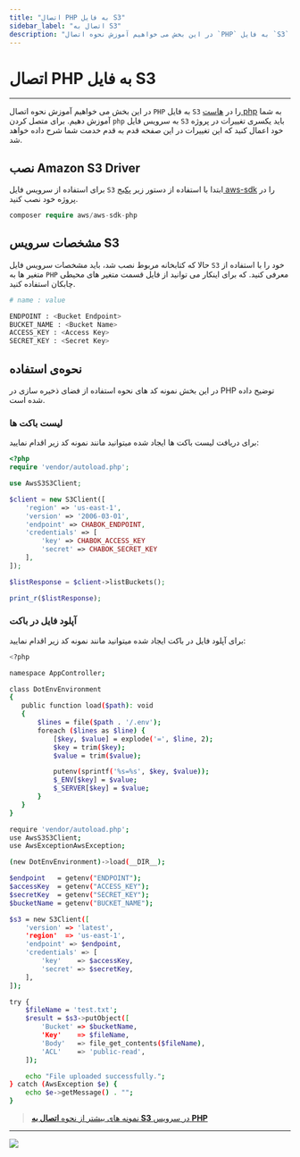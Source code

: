 ```yaml
---
title: "اتصال PHP به فایل S3"
sidebar_label: "اتصال به S3"
description: "در این بخش می خواهیم آموزش نحوه اتصال `PHP` به فایل `S3` را در هاست php به شما آموزش دهیم."
---
```


# اتصال PHP به فایل S3
---

در این بخش می خواهیم آموزش نحوه اتصال `PHP` به فایل `S3` را در [هاست php](https://chabokan.net/cloud-hosting/php/) به شما آموزش دهیم. برای متصل کردن `php` به سرویس فایل `S3` باید یکسری تغییرات در پروژه خود اعمال کنید که این تغییرات در این صفحه قدم به قدم خدمت شما شرح داده خواهد شد.

## نصب Amazon S3 Driver

برای استفاده از سرویس فایل `S3`  ابتدا با استفاده از دستور زیر [پکیج aws-sdk](https://packagist.org/packages/aws/aws-sdk-php) را در پروژه خود نصب کنید.

```php
composer require aws/aws-sdk-php
```

## مشخصات سرویس S3

حالا که کتابخانه مربوط نصب شد، باید مشخصات سرویس فایل `S3` خود را با استفاده از متغیر ها به `PHP` معرفی کنید. که برای اینکار می توانید از فایل قسمت متغیر های محیطی چابکان استفاده کنید.

```bash
# name : value

ENDPOINT : <Bucket Endpoint>
BUCKET_NAME : <Bucket Name>
ACCESS_KEY : <Access Key>
SECRET_KEY : <Secret Key>
```

## نحوه‌ی استفاده

در این بخش نمونه کد های نحوه استفاده از فضای ذخیره سازی در PHP توضیح داده شده است.

### لیست باکت ها

برای دریافت لیست باکت ها ایجاد شده میتوانید مانند نمونه کد زیر اقدام نمایید:

```php
<?php
require 'vendor/autoload.php';

use AwsS3S3Client;

$client = new S3Client([
    'region' => 'us-east-1',
    'version' => '2006-03-01',
    'endpoint' => CHABOK_ENDPOINT,
    'credentials' => [
        'key' => CHABOK_ACCESS_KEY
        'secret' => CHABOK_SECRET_KEY
    ],
]);

$listResponse = $client->listBuckets();

print_r($listResponse);
```

### آپلود فایل در باکت

برای آپلود فایل در باکت ایجاد شده میتوانید مانند نمونه کد زیر اقدام نمایید:


```bash
<?php

namespace AppController;

class DotEnvEnvironment
{
   public function load($path): void
   {
       $lines = file($path . '/.env');
       foreach ($lines as $line) {
           [$key, $value] = explode('=', $line, 2);
           $key = trim($key);
           $value = trim($value);

           putenv(sprintf('%s=%s', $key, $value));
           $_ENV[$key] = $value;
           $_SERVER[$key] = $value;
       }
   }
}

require 'vendor/autoload.php';
use AwsS3S3Client;
use AwsExceptionAwsException;

(new DotEnvEnvironment)->load(__DIR__);

$endpoint   = getenv("ENDPOINT");
$accessKey  = getenv("ACCESS_KEY");
$secretKey  = getenv("SECRET_KEY");
$bucketName = getenv("BUCKET_NAME");

$s3 = new S3Client([
    'version' => 'latest',
    'region'  => 'us-east-1',
    'endpoint' => $endpoint,
    'credentials' => [
        'key'    => $accessKey,
        'secret' => $secretKey,
    ],
]);

try {
    $fileName = 'test.txt';
    $result = $s3->putObject([
        'Bucket' => $bucketName,
        'Key'    => $fileName,
        'Body'   => file_get_contents($fileName),
        'ACL'    => 'public-read',
    ]);

    echo "File uploaded successfully.";
} catch (AwsException $e) {
    echo $e->getMessage() . "";
}
```

> [نمونه های بیشتر از نحوه **اتصال به S3** در سرویس **PHP**](https://docs.aws.amazon.com/aws-sdk-php/v3/api/class-Aws.S3.S3Client.html)

---
<a href="https://hub.chabokan.net/fa/services/create/php" ><img src="https://s1.chabokan.net/docs/images/php-banner.png" /></a>